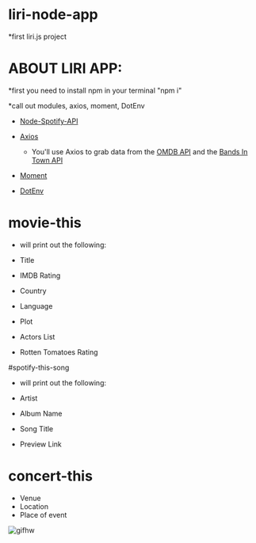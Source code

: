 # liri-node-app
*first liri.js project


# ABOUT LIRI APP:

*first you need to install npm in your terminal "npm i"

*call out modules, axios, moment, DotEnv

   * [Node-Spotify-API](https://www.npmjs.com/package/node-spotify-api)

   * [Axios](https://www.npmjs.com/package/axios)

     * You'll use Axios to grab data from the [OMDB API](http://www.omdbapi.com) and the [Bands In Town API](http://www.artists.bandsintown.com/bandsintown-api)

   * [Moment](https://www.npmjs.com/package/moment)

   * [DotEnv](https://www.npmjs.com/package/dotenv)
   
# movie-this 
* will print out the following:

* Title
* IMDB Rating
* Country
* Language
* Plot
* Actors List
* Rotten Tomatoes Rating

#spotify-this-song

* will print out the following:

* Artist
* Album Name
* Song Title
* Preview Link



# concert-this

* Venue
* Location
* Place of event

![gifhw](https://user-images.githubusercontent.com/47610987/55045106-11846200-5013-11e9-8670-93e7690ec340.gif)

